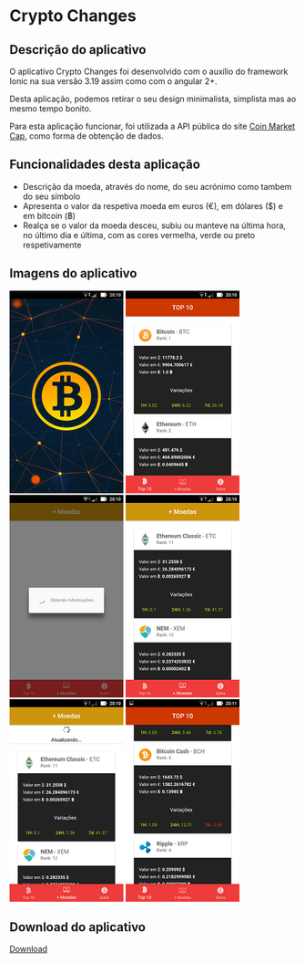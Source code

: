 # Crypto Changes
## Descrição do aplicativo
O aplicativo Crypto Changes foi desenvolvido com o auxílio do framework Ionic na sua versão 3.19 assim como com o angular 2+.

Desta aplicação, podemos retirar o seu design minimalista, simplista mas ao mesmo tempo bonito.

Para esta aplicação funcionar, foi utilizada a API pública do site [Coin Market Cap](https://coinmarketcap.com), como forma de obtenção de dados.

## Funcionalidades desta aplicação
  - Descrição da moeda, através do nome, do seu acrónimo como tambem do seu símbolo
  - Apresenta o valor da respetiva moeda em euros (€), em dólares ($) e em bitcoin (฿)
  - Realça se o valor da moeda desceu, subiu ou manteve na última hora, no último dia e última, com as cores vermelha, verde ou preto respetivamente
  
## Imagens do aplicativo
![alt text](https://raw.githubusercontent.com/rubenandre/crypto-changes/master/imagens/1.png)
![alt text](https://raw.githubusercontent.com/rubenandre/crypto-changes/master/imagens/2.png)
![alt text](https://raw.githubusercontent.com/rubenandre/crypto-changes/master/imagens/3.png)
![alt text](https://raw.githubusercontent.com/rubenandre/crypto-changes/master/imagens/4.png)
![alt text](https://raw.githubusercontent.com/rubenandre/crypto-changes/master/imagens/5.png)
![alt text](https://raw.githubusercontent.com/rubenandre/crypto-changes/master/imagens/6.png)

## Download do aplicativo
[Download](https://github.com/rubenandre/crypto-changes/blob/master/imagens/CryptoChanges.apk?raw=true)
